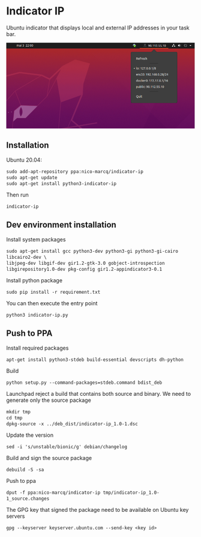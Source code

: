 # Indicator IP

Ubuntu indicator that displays local and external IP addresses in your task bar.

![screenshoot](indicator_ip/images/screenshot.png)

## Installation

Ubuntu 20.04:
```
sudo add-apt-repository ppa:nico-marcq/indicator-ip
sudo apt-get update
sudo apt-get install python3-indicator-ip
```

Then run
```
indicator-ip
```

## Dev environment installation

Install system packages
```
sudo apt-get install gcc python3-dev python3-gi python3-gi-cairo libcairo2-dev \
libjpeg-dev libgif-dev gir1.2-gtk-3.0 gobject-introspection libgirepository1.0-dev pkg-config gir1.2-appindicator3-0.1
```

Install python package
```
sudo pip install -r requirement.txt
```

You can then execute the entry point
```
python3 indicator-ip.py
```


## Push to PPA

Install required packages
```
apt-get install python3-stdeb build-essential devscripts dh-python
```

Build
```
python setup.py --command-packages=stdeb.command bdist_deb
```

Launchpad reject a build that contains both source and binary. We need to generate only the source package
```
mkdir tmp
cd tmp
dpkg-source -x ../deb_dist/indicator-ip_1.0-1.dsc
```

Update the version
```
sed -i 's/unstable/bionic/g' debian/changelog
```

Build and sign the source package
```
debuild -S -sa
```

Push to ppa
```
dput -f ppa:nico-marcq/indicator-ip tmp/indicator-ip_1.0-1_source.changes
```

The GPG key that signed the package need to be available on Ubuntu key servers
```
gpg --keyserver keyserver.ubuntu.com --send-key <key id>
```
